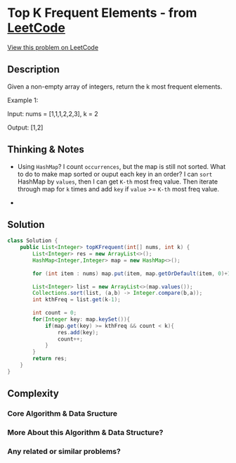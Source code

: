 # Top K Frequent Elements - from [LeetCode](https://leetcode.com)
[View this problem on LeetCode](https://leetcode.com/problems/top-k-frequent-elements/)

## Description
Given a non-empty array of integers, return the k most frequent elements.

Example 1:

Input: nums = [1,1,1,2,2,3], k = 2

Output: [1,2]

## Thinking & Notes
* Using `HashMap`? I count `occurrences`, but the map is still not sorted. What to do to make map sorted or 
ouput each key in an order? I can `sort` HashMap by `values`, then I can get `K-th` most freq value. 
Then iterate through map for `k` times and add `key` if `value` >= `K-th` most freq value.

* 
## Solution
```java - Using HashMap and Sort Values
class Solution {
    public List<Integer> topKFrequent(int[] nums, int k) {
        List<Integer> res = new ArrayList<>();
        HashMap<Integer,Integer> map = new HashMap<>();
        
        for (int item : nums) map.put(item, map.getOrDefault(item, 0)+1);
        
        List<Integer> list = new ArrayList<>(map.values());
        Collections.sort(list, (a,b) -> Integer.compare(b,a));
        int kthFreq = list.get(k-1);
        
        int count = 0;
        for(Integer key: map.keySet()){
            if(map.get(key) >= kthFreq && count < k){
                res.add(key);
                count++;
            }
        }
        return res;
    }
}
```

## Complexity

### Core Algorithm & Data Sructure

### More About this Algorithm & Data Structure?

### Any related or similar problems?
